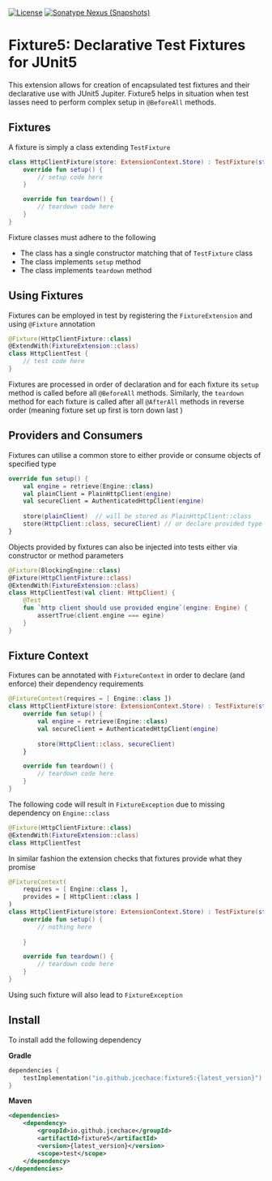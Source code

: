 [![License](http://img.shields.io/:license-apache%202.0-brightgreen.svg)](http://www.apache.org/licenses/LICENSE-2.0.html)
[![Sonatype Nexus (Snapshots)](https://img.shields.io/nexus/s/io.github.jcechace/fixture5?server=https%3A%2F%2Fs01.oss.sonatype.org%2F)](https://s01.oss.sonatype.org/#nexus-search;gav~io.github.jcechace~fixture5~~~)

Fixture5: Declarative Test Fixtures for JUnit5
===

This extension allows for creation of encapsulated test fixtures and their declarative use with JUnit5 Jupiter. Fixture5 helps in situation when test lasses need to
perform complex setup in ``@BeforeAll`` methods.

Fixtures
---
A fixture is simply a class extending ``TestFixture``

```kotlin
class HttpClientFixture(store: ExtensionContext.Store) : TestFixture(store) {
    override fun setup() {
        // setup code here
    }

    override fun teardown() {
        // teardown code here
    }
}
```

Fixture classes must adhere to the following

- The class has a single constructor matching that of ``TestFixture`` class
- The class implements ``setup`` method
- The class implements ``teardown`` method

## Using Fixtures
Fixtures can be employed in test by registering the ``FixtureExtension`` and using ``@Fixture`` annotation

```kotlin
@Fixture(HttpClientFixture::class)
@ExtendWith(FixtureExtension::class)
class HttpClientTest {
    // test code here
}
```
Fixtures are processed in order of declaration and for each fixture its ``setup`` method is called before all ``@BeforeAll`` methods.
Similarly, the ``teardown`` method for each fixture is called after all ``@AfterAll`` methods in reverse order (meaning fixture set up first is torn down last )

Providers and Consumers
---
Fixtures can utilise a common store to either provide or consume objects of specified type

```kotlin
override fun setup() {
    val engine = retrieve(Engine::class)
    val plainClient = PlainHttpClient(engine)
    val secureClient = AuthenticatedHttpClient(engine)
    
    store(plainClient)  // will be stored as PlainHttpClient::class
    store(HttpClient::class, secureClient) // or declare provided type explicitly
}
```

Objects provided by fixtures can also be injected into tests either via constructor or method parameters

```kotlin
@Fixture(BlockingEngine::class)
@Fixture(HttpClientFixture::class)
@ExtendWith(FixtureExtension::class)
class HttpClientTest(val client: HttpClient) {
    @Test
    fun `http client should use provided engine`(engine: Engine) {
        assertTrue(client.engine === egine)
    }
}
```
Fixture Context
---
Fixtures can be annotated with ``FixtureContext`` in order to declare (and enforce) their dependency requirements

```kotlin
@FixtureContext(requires = [ Engine::class ])
class HttpClientFixture(store: ExtensionContext.Store) : TestFixture(store) {
    override fun setup() {
        val engine = retrieve(Engine::class)
        val secureClient = AuthenticatedHttpClient(engine)
        
        store(HttpClient::class, secureClient) 
    }

    override fun teardown() {
        // teardown code here
    }
}
```

The following code will result in ``FixtureException`` due to missing dependency on ``Engine::class``

```kotlin
@Fixture(HttpClientFixture::class)
@ExtendWith(FixtureExtension::class)
class HttpClientTest 
```

In similar fashion the extension checks that fixtures provide what they promise

```kotlin
@FixtureContext(
    requires = [ Engine::class ],
    provides = [ HttpClient::class ]
)
class HttpClientFixture(store: ExtensionContext.Store) : TestFixture(store) {
    override fun setup() {
        // nothing here
        
    }

    override fun teardown() {
        // teardown code here
    }
}
```

Using such fixture will also lead to ``FixtureException``

Install
---

To install add the following dependency

**Gradle**
```kotlin
dependencies {
    testImplementation("io.github.jcechace:fixture5:{latest_version}")
}
```

**Maven**
```xml
<dependencies>
    <dependency>
        <groupId>io.github.jcechace</groupId>
        <artifactId>fixture5</artifactId>
        <version>{latest_version}</version>
        <scope>test</scope>
    </dependency>
</dependencies>
```